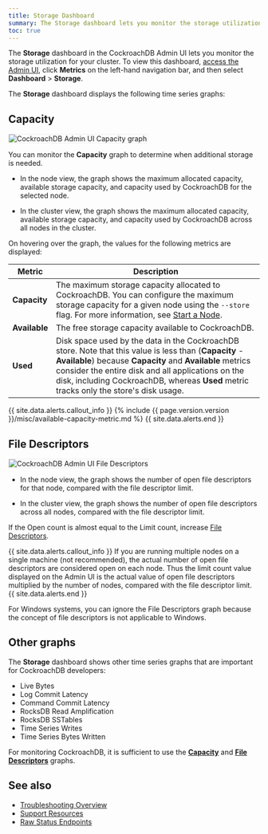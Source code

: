 ```yaml
---
title: Storage Dashboard
summary: The Storage dashboard lets you monitor the storage utilization for your cluster.
toc: true
---
```


The **Storage** dashboard in the CockroachDB Admin UI lets you monitor the storage utilization for your cluster. To view this dashboard, [access the Admin UI](admin-ui-access-and-navigate.html#access-the-admin-ui), click **Metrics** on the left-hand navigation bar, and then select **Dashboard** > **Storage**.


The **Storage** dashboard displays the following time series graphs:

## Capacity

<img src="{{  'images/v19.1/admin_ui_capacity.png' | relative_url  }}" alt="CockroachDB Admin UI Capacity graph" style="border:1px solid #eee;max-width:100%" />

You can monitor the **Capacity** graph to determine when additional storage is needed.

- In the node view, the graph shows the maximum allocated capacity, available storage capacity, and capacity used by CockroachDB for the selected node.

- In the cluster view, the graph shows the maximum allocated capacity, available storage capacity, and capacity used by CockroachDB across all nodes in the cluster.

On hovering over the graph, the values for the following metrics are displayed:

Metric | Description
--------|----
**Capacity** | The maximum storage capacity allocated to CockroachDB. You can configure the maximum storage capacity for a given node using the `--store` flag. For more information, see [Start a Node](start-a-node.html#store).
**Available** | The free storage capacity available to CockroachDB.
**Used** | Disk space used by the data in the CockroachDB store. Note that this value is less than (**Capacity** - **Available**) because **Capacity** and **Available** metrics consider the entire disk and all applications on the disk, including CockroachDB, whereas **Used** metric tracks only the store's disk usage.

{{ site.data.alerts.callout_info }}
{%  include {{  page.version.version  }}/misc/available-capacity-metric.md %}
{{ site.data.alerts.end }}

## File Descriptors

<img src="{{  'images/v19.1/admin_ui_file_descriptors.png' | relative_url  }}" alt="CockroachDB Admin UI File Descriptors" style="border:1px solid #eee;max-width:100%" />

- In the node view, the graph shows the number of open file descriptors for that node, compared with the file descriptor limit.

- In the cluster view, the graph shows the number of open file descriptors across all nodes, compared with the file descriptor limit.

If the Open count is almost equal to the Limit count, increase [File Descriptors](recommended-production-settings.html#file-descriptors-limit).

{{ site.data.alerts.callout_info }}
If you are running multiple nodes on a single machine (not recommended), the actual number of open file descriptors are considered open on each node. Thus the limit count value displayed on the Admin UI is the actual value of open file descriptors multiplied by the number of nodes, compared with the file descriptor limit.
{{ site.data.alerts.end }}

For Windows systems, you can ignore the File Descriptors graph because the concept of file descriptors is not applicable to Windows.

## Other graphs

The **Storage** dashboard shows other time series graphs that are important for CockroachDB developers:

- Live Bytes
- Log Commit Latency
- Command Commit Latency
- RocksDB Read Amplification
- RocksDB SSTables
- Time Series Writes
- Time Series Bytes Written

For monitoring CockroachDB, it is sufficient to use the [**Capacity**](#capacity) and [**File Descriptors**](#file-descriptors) graphs.

## See also

- [Troubleshooting Overview](troubleshooting-overview.html)
- [Support Resources](support-resources.html)
- [Raw Status Endpoints](monitoring-and-alerting.html#raw-status-endpoints)
